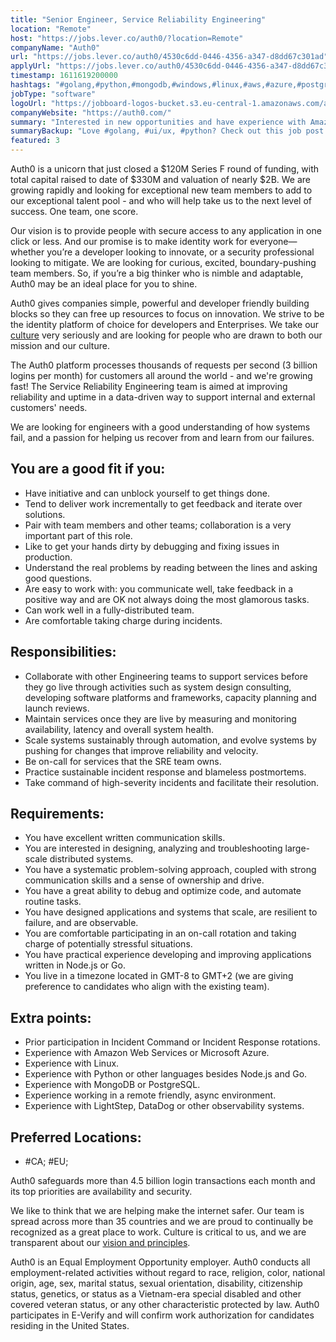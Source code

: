 ```yaml
---
title: "Senior Engineer, Service Reliability Engineering"
location: "Remote"
host: "https://jobs.lever.co/auth0/?location=Remote"
companyName: "Auth0"
url: "https://jobs.lever.co/auth0/4530c6dd-0446-4356-a347-d8dd67c301ad"
applyUrl: "https://jobs.lever.co/auth0/4530c6dd-0446-4356-a347-d8dd67c301ad/apply"
timestamp: 1611619200000
hashtags: "#golang,#python,#mongodb,#windows,#linux,#aws,#azure,#postgresql,#ui/ux,#office"
jobType: "software"
logoUrl: "https://jobboard-logos-bucket.s3.eu-central-1.amazonaws.com/auth0"
companyWebsite: "https://auth0.com/"
summary: "Interested in new opportunities and have experience with Amazon Web Services or Microsoft Azure? Auth0 has a job opening for a Senior Engineer."
summaryBackup: "Love #golang, #ui/ux, #python? Check out this job post!"
featured: 3
---
```


Auth0 is a unicorn that just closed a $120M Series F round of funding, with total capital raised to date of $330M and valuation of nearly $2B. We are growing rapidly and looking for exceptional new team members to add to our exceptional talent pool - and who will help take us to the next level of success. One team, one score. 

Our vision is to provide people with secure access to any application in one click or less. And our promise is to make identity work for everyone—whether you’re a developer looking to innovate, or a security professional looking to mitigate. We are looking for curious, excited, boundary-pushing team members. So, if you’re a big thinker who is nimble and adaptable, Auth0 may be an ideal place for you to shine.

Auth0 gives companies simple, powerful and developer friendly building blocks so they can free up resources to focus on innovation. We strive to be the identity platform of choice for developers and Enterprises. We take our [culture](https://auth0.com/blog/our-culture-and-values-at-auth0/) very seriously and are looking for people who are drawn to both our mission and our culture.

The Auth0 platform processes thousands of requests per second (3 billion logins per month) for customers all around the world - and we're growing fast! The Service Reliability Engineering team is aimed at improving reliability and uptime in a data-driven way to support internal and external customers' needs.

We are looking for engineers with a good understanding of how systems fail, and a passion for helping us recover from and learn from our failures.

## You are a good fit if you:

*   Have initiative and can unblock yourself to get things done.
*   Tend to deliver work incrementally to get feedback and iterate over solutions.
*   Pair with team members and other teams; collaboration is a very important part of this role.
*   Like to get your hands dirty by debugging and fixing issues in production.
*   Understand the real problems by reading between the lines and asking good questions.
*   Are easy to work with: you communicate well, take feedback in a positive way and are OK not always doing the most glamorous tasks.
*   Can work well in a fully-distributed team.
*   Are comfortable taking charge during incidents.

## Responsibilities:

*   Collaborate with other Engineering teams to support services before they go live through activities such as system design consulting, developing software platforms and frameworks, capacity planning and launch reviews.
*   Maintain services once they are live by measuring and monitoring availability, latency and overall system health.
*   Scale systems sustainably through automation, and evolve systems by pushing for changes that improve reliability and velocity.
*   Be on-call for services that the SRE team owns.
*   Practice sustainable incident response and blameless postmortems.
*   Take command of high-severity incidents and facilitate their resolution.

## Requirements:

*   You have excellent written communication skills.
*   You are interested in designing, analyzing and troubleshooting large-scale distributed systems.
*   You have a systematic problem-solving approach, coupled with strong communication skills and a sense of ownership and drive.
*   You have a great ability to debug and optimize code, and automate routine tasks.
*   You have designed applications and systems that scale, are resilient to failure, and are observable.
*   You are comfortable participating in an on-call rotation and taking charge of potentially stressful situations.
*   You have practical experience developing and improving applications written in Node.js or Go.
*   You live in a timezone located in GMT-8 to GMT+2 (we are giving preference to candidates who align with the existing team).

## Extra points:

*   Prior participation in Incident Command or Incident Response rotations.
*   Experience with Amazon Web Services or Microsoft Azure.
*   Experience with Linux.
*   Experience with Python or other languages besides Node.js and Go.
*   Experience with MongoDB or PostgreSQL.
*   Experience working in a remote friendly, async environment.
*   Experience with LightStep, DataDog or other observability systems.

## Preferred Locations:

*   #CA; #EU;

Auth0 safeguards more than 4.5 billion login transactions each month and its top priorities are availability and security.

We like to think that we are helping make the internet safer. Our team is spread across more than 35 countries and we are proud to continually be recognized as a great place to work. Culture is critical to us, and we are transparent about our [vision and principles](https://auth0.com/blog/the-developer-first-identity-platform-auth0-story-and-future). 

Auth0 is an Equal Employment Opportunity employer. Auth0 conducts all employment-related activities without regard to race, religion, color, national origin, age, sex, marital status, sexual orientation, disability, citizenship status, genetics, or status as a Vietnam-era special disabled and other covered veteran status, or any other characteristic protected by law. Auth0 participates in E-Verify and will confirm work authorization for candidates residing in the United States.
